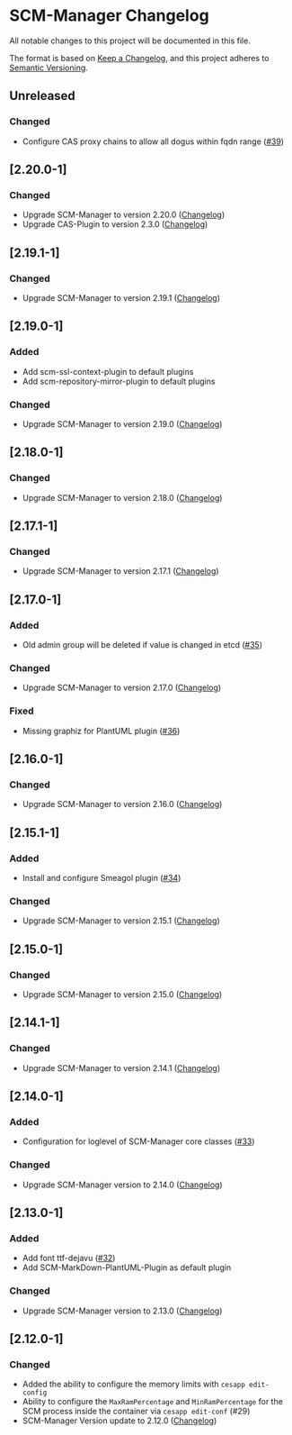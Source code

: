 # SCM-Manager Changelog
All notable changes to this project will be documented in this file.

The format is based on [Keep a Changelog](https://keepachangelog.com/en/1.0.0/),
and this project adheres to [Semantic Versioning](https://semver.org/spec/v2.0.0.html).

## Unreleased
### Changed
- Configure CAS proxy chains to allow all dogus within fqdn range ([#39](https://github.com/cloudogu/scm/pull/39))

## [2.20.0-1]
### Changed
- Upgrade SCM-Manager to version 2.20.0 ([Changelog](https://github.com/scm-manager/scm-manager/blob/2.20.0/CHANGELOG.md))
- Upgrade CAS-Plugin to version 2.3.0 ([Changelog](https://github.com/scm-manager/scm-cas-plugin/blob/2.3.0/CHANGELOG.md))

## [2.19.1-1]
### Changed
- Upgrade SCM-Manager to version 2.19.1 ([Changelog](https://github.com/scm-manager/scm-manager/blob/2.19.1/CHANGELOG.md))

## [2.19.0-1]
### Added
- Add scm-ssl-context-plugin to default plugins
- Add scm-repository-mirror-plugin to default plugins

### Changed
- Upgrade SCM-Manager to version 2.19.0 ([Changelog](https://github.com/scm-manager/scm-manager/blob/2.19.0/CHANGELOG.md))


## [2.18.0-1]
### Changed
- Upgrade SCM-Manager to version 2.18.0 ([Changelog](https://github.com/scm-manager/scm-manager/blob/2.18.0/CHANGELOG.md))

## [2.17.1-1]
### Changed
- Upgrade SCM-Manager to version 2.17.1 ([Changelog](https://github.com/scm-manager/scm-manager/blob/2.17.1/CHANGELOG.md))

## [2.17.0-1]
### Added
- Old admin group will be deleted if value is changed in etcd ([#35](https://github.com/cloudogu/scm/pull/35))

### Changed
- Upgrade SCM-Manager to version 2.17.0 ([Changelog](https://github.com/scm-manager/scm-manager/blob/2.17.0/CHANGELOG.md))

### Fixed
- Missing graphiz for PlantUML plugin ([#36](https://github.com/cloudogu/scm/pull/36))

## [2.16.0-1]
### Changed
- Upgrade SCM-Manager to version 2.16.0 ([Changelog](https://github.com/scm-manager/scm-manager/blob/2.16.0/CHANGELOG.md))

## [2.15.1-1]
### Added
- Install and configure Smeagol plugin ([#34](https://github.com/cloudogu/scm/pull/34))

### Changed
- Upgrade SCM-Manager to version 2.15.1 ([Changelog](https://github.com/scm-manager/scm-manager/blob/2.15.1/CHANGELOG.md))

## [2.15.0-1]
### Changed
- Upgrade SCM-Manager to version 2.15.0 ([Changelog](https://github.com/scm-manager/scm-manager/blob/2.15.0/CHANGELOG.md))

## [2.14.1-1]
### Changed
- Upgrade SCM-Manager to version 2.14.1 ([Changelog](https://github.com/scm-manager/scm-manager/blob/2.14.1/CHANGELOG.md))

## [2.14.0-1]
### Added
- Configuration for loglevel of SCM-Manager core classes ([#33](https://github.com/cloudogu/scm/pull/33))

### Changed
- Upgrade SCM-Manager version to 2.14.0 ([Changelog](https://github.com/scm-manager/scm-manager/blob/2.14.0/CHANGELOG.md))

## [2.13.0-1]
### Added
- Add font ttf-dejavu ([#32](https://github.com/cloudogu/scm/pull/32))
- Add SCM-MarkDown-PlantUML-Plugin as default plugin

### Changed
- Upgrade SCM-Manager version to 2.13.0 ([Changelog](https://github.com/scm-manager/scm-manager/blob/2.13.0/CHANGELOG.md))

## [2.12.0-1]
### Changed

- Added the ability to configure the memory limits with `cesapp edit-config`
- Ability to configure the `MaxRamPercentage` and `MinRamPercentage` for the SCM process inside the container via `cesapp edit-conf` (#29)
- SCM-Manager Version update to 2.12.0 ([Changelog](https://github.com/scm-manager/scm-manager/blob/2.12.0/CHANGELOG.md))
